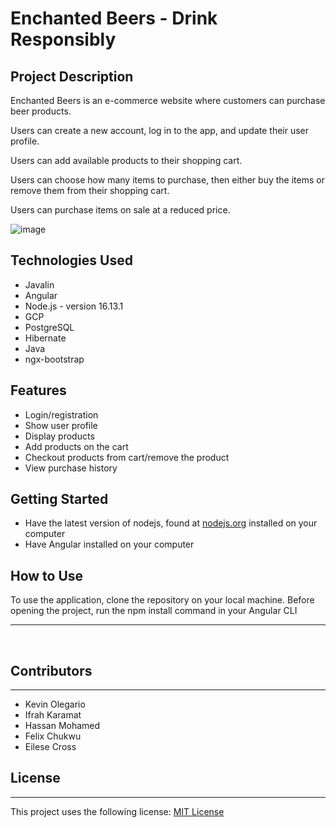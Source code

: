 # Enchanted Beers - Drink Responsibly

## Project Description
Enchanted Beers is an e-commerce website where customers can purchase beer products.

Users can create a new account, log in to the app, and update their user profile.

Users can add available products to their shopping cart.

Users can choose how many items to purchase, then either buy the items or remove them from their shopping cart.

Users can purchase items on sale at a reduced price.


![image](https://user-images.githubusercontent.com/37522392/153290138-737154f0-87c6-4b9c-8eb0-641ea16d26cc.png)

## Technologies Used
- Javalin
- Angular
- Node.js - version 16.13.1
- GCP
- PostgreSQL
- Hibernate
- Java
- ngx-bootstrap

## Features
- Login/registration
- Show user profile
- Display products
- Add products on the cart
- Checkout products from cart/remove the product
- View purchase history

## Getting Started
- Have the latest version of nodejs, found at [nodejs.org](https://nodejs.org/en/download/) installed on your computer
- Have Angular installed on your computer

## How to Use
To use the application, clone the repository on your local machine. Before opening the project, run the npm install command in your Angular CLI 
<hr>
<br>

## Contributors
<hr>

- Kevin Olegario
- Ifrah Karamat
- Hassan Mohamed
- Felix Chukwu
- Eilese Cross

## License
<hr>

This project uses the following license: [MIT License](https://mit-license.org/)






















































